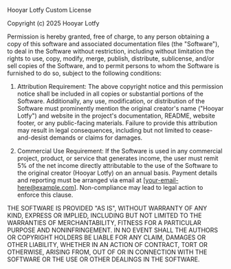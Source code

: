 Hooyar Lotfy Custom License

Copyright (c) 2025 Hooyar Lotfy

Permission is hereby granted, free of charge, to any person obtaining a copy of this software and associated documentation files (the "Software"), to deal in the Software without restriction, including without limitation the rights to use, copy, modify, merge, publish, distribute, sublicense, and/or sell copies of the Software, and to permit persons to whom the Software is furnished to do so, subject to the following conditions:

1. Attribution Requirement: The above copyright notice and this permission notice shall be included in all copies or substantial portions of the Software. Additionally, any use, modification, or distribution of the Software must prominently mention the original creator's name ("Hooyar Lotfy") and website[](https://hooyartech.me/) in the project's documentation, README, website footer, or any public-facing materials. Failure to provide this attribution may result in legal consequences, including but not limited to cease-and-desist demands or claims for damages.

2. Commercial Use Requirement: If the Software is used in any commercial project, product, or service that generates income, the user must remit 5% of the net income directly attributable to the use of the Software to the original creator (Hooyar Lotfy) on an annual basis. Payment details and reporting must be arranged via email at [your-email-here@example.com]. Non-compliance may lead to legal action to enforce this clause.

THE SOFTWARE IS PROVIDED "AS IS", WITHOUT WARRANTY OF ANY KIND, EXPRESS OR IMPLIED, INCLUDING BUT NOT LIMITED TO THE WARRANTIES OF MERCHANTABILITY, FITNESS FOR A PARTICULAR PURPOSE AND NONINFRINGEMENT. IN NO EVENT SHALL THE AUTHORS OR COPYRIGHT HOLDERS BE LIABLE FOR ANY CLAIM, DAMAGES OR OTHER LIABILITY, WHETHER IN AN ACTION OF CONTRACT, TORT OR OTHERWISE, ARISING FROM, OUT OF OR IN CONNECTION WITH THE SOFTWARE OR THE USE OR OTHER DEALINGS IN THE SOFTWARE.
